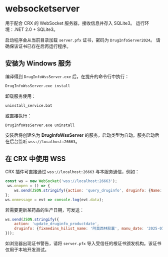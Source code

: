 # websocketserver
用于配合 CRX 的 WebSocket 服务器，接收信息并存入 SQLite3。
运行环境：.NET 2.0 + SQLite3。

启动程序会从当前目录加载 `server.pfx` 证书，密码为 `DrugInfoServer2024`。
请确保该证书已存在后再运行程序。

## 安装为 Windows 服务

编译得到 `DrugInfoWssServer.exe` 后，在提升的命令行中执行：

```cmd
DrugInfoWssServer.exe install
```

卸载服务使用：

```cmd
uninstall_service.bat
```

或直接执行：

```cmd
DrugInfoWssServer.exe uninstall
```

安装后将创建名为 **DrugInfoWssServer** 的服务，启动类型为自动。服务启动后在后台监听 `wss://localhost:26663`。

## 在 CRX 中使用 WSS

CRX 插件可直接通过 `wss://localhost:26663` 与本服务通信，例如：

```javascript
const ws = new WebSocket('wss://localhost:26663');
 ws.onopen = () => {
    ws.send(JSON.stringify({action: 'query_druginfo', druginfo: {Name: '药品名称'}}));
};
ws.onmessage = evt => console.log(evt.data);
```

若需要更新某药品的生产日期，可发送：

```javascript
ws.send(JSON.stringify({
    action: 'update_druginfo_productdate',
    druginfo: {fixmedins_hilist_name: '阿莫西林胶囊', manu_date: '2025-07-23'}
}));
```

如浏览器出现证书警告，请将 `server.pfx` 导入受信任的根证书颁发机构。该证书仅用于本地开发测试。
